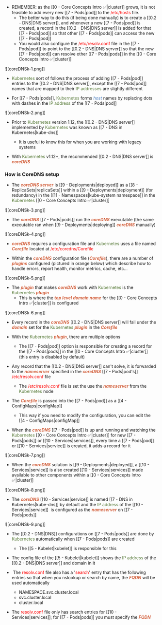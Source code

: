 - REMEMBER: as the [[0 - Core Concepts Intro ✅|cluster]] grows, it is not feasible to add every new [[7 - Pods|pod]] to the <span style="color:red">/etc/hosts</span> file.
	- The better way to do this (if being done manually) is to create a [[0.2 - DNS|DNS server]], and whenever a new [[7 - Pods|pod]] is created, a record in the [[0.2 - DNS|DNS server]] is added for that [[7 - Pods|pod]] so that other [[7 - Pods|pods]] can access the new [[7 - Pods|pod]]
	- You would also configure the <span style="color:red">/etc/resolv.conf</span> file in the [[7 - Pods|pod]] to point to the [[0.2 - DNS|DNS server]] so that the new [[7 - Pods|pod]] can resolve other [[7 - Pods|pods]] in the [[0 - Core Concepts Intro ✅|cluster]]

![[coreDNSk-1.png]]

- <span style="color:#5c7e3e">Kubernetes</span> sort of follows the process of adding [[7 - Pods|pod]] entries to the [[0.2 - DNS|DNS server]], except the [[7 - Pods|pod]] names that are mapped to their <span style="color:#5c7e3e">IP addresses</span> are slightly different

- For [[7 - Pods|pods]], <span style="color:#5c7e3e">Kubernetes</span> forms <i><span style="color:#477bbe">host</span></i> names by replacing dots with dashes in the <span style="color:#5c7e3e">IP address</span> of the [[7 - Pods|pod]]

![[coreDNSk-2.png]]

- Prior to <span style="color:#5c7e3e">Kubernetes</span> version 1.12, the [[0.2 - DNS|DNS server]] implemented by <span style="color:#5c7e3e">Kubernetes</span> was known as [[7 - DNS in Kubernetes|kube-dns]]
	- It is useful to know this for when you are working with legacy systems

- With <span style="color:#5c7e3e">Kubernetes</span> v1.12+, the recommended [[0.2 - DNS|DNS server]] is <b><i><span style="color:#d46644">coreDNS</span></i></b>

### How is CoreDNS setup

- The <b><i><span style="color:#d46644">coreDNS server</span></i></b> is [[9 - Deployments|deployed]] as a [[8 - ReplicaSets|replicaSets]] within a [[9 - Deployments|deployment]] (for redundancy) in the [[11 - Namespaces|kube-system namespace]] in the <span style="color:#5c7e3e">Kubernetes</span> [[0 - Core Concepts Intro ✅|cluster]]

![[coreDNSk-3.png]]

- The <b><i><span style="color:#d46644">coreDNS</span></i></b> [[7 - Pods|pods]] run the <b><i><span style="color:#d46644">coreDNS</span></i></b> executable (the same executable ran when [[9 - Deployments|deploying]] <b><i><span style="color:#d46644">coreDNS</span></i></b> manually)

![[coreDNSk-4.png]]

- <b><i><span style="color:#d46644">coreDNS</span></i></b> requires a configuration file and <span style="color:#5c7e3e">Kubernetes</span> uses a file named <b><i><span style="color:#d46644">Corefile</span></i></b> located at <span style="color:red">/etc/coredns/Corefile</span>

- Within the <b><i><span style="color:#d46644">coreDNS</span></i></b> configuration file (<b><i><span style="color:#d46644">Corefile</span></i></b>), there are a number of <b><i><span style="color:#d46644">plugins</span></i></b> configured (pictured in orange below) which describe how to handle errors, report health, monitor metrics, cache, etc…

![[coreDNSk-5.png]]

- The <b><i><span style="color:#d46644">plugin</span></i></b> that makes <b><i><span style="color:#d46644">coreDNS</span></i></b> work with <span style="color:#5c7e3e">Kubernetes</span> is the <span style="color:#5c7e3e">Kubernetes</span> <b><i><span style="color:#d46644">plugin</span></i></b>
	- This is where the <b><i><span style="color:#d46644">top level domain name</span></i></b> for the [[0 - Core Concepts Intro ✅|cluster]] is configured

![[coreDNSk-6.png]]

- Every record in the <b><i><span style="color:#d46644">coreDNS</span></i></b> [[0.2 - DNS|DNS server]] will fall under the <b><i><span style="color:#d46644">domain</span></i></b> set for the <span style="color:#5c7e3e">Kubernetes</span> <b><i><span style="color:#d46644">plugin</span></i></b> in the <b><i><span style="color:#d46644">Corefile</span></i></b>

- With the <span style="color:#5c7e3e">Kubernetes</span> <b><i><span style="color:#d46644">plugin</span></i></b>, there are multiple options
	- The [[7 - Pods|pod]] option is responsible for creating a record for the [[7 - Pods|pods]] in the [[0 - Core Concepts Intro ✅|cluster]] (this entry is disabled by default)

- Any record that the [[0.2 - DNS|DNS server]] can't solve, it is forwarded to the <b><i><span style="color:#d46644">nameserver</span></i></b> specified in the <b><i><span style="color:#d46644">coreDNS</span></i></b> [[7 - Pods|pod's]] <span style="color:red">/etc/resolv.conf</span> file
	- The <span style="color:red">/etc/resolv.conf</span> file is set the use the <b><i><span style="color:#d46644">nameserver</span></i></b> from the <span style="color:#5c7e3e">Kubernetes</span> node

- The <b><i><span style="color:#d46644">Corefile</span></i></b> is passed into the [[7 - Pods|pod]] as a [[4 - ConfigMaps|configMap]]
	- This way if you need to modify the configuration, you can edit the [[4 - ConfigMaps|configMap]]

- When the <b><i><span style="color:#d46644">coreDNS</span></i></b> [[7 - Pods|pod]] is up and running and watching the <span style="color:#5c7e3e">Kubernetes</span> [[0 - Core Concepts Intro ✅|cluster]] for new [[7 - Pods|pods]] or [[10 - Services|services]], every time a [[7 - Pods|pod]] or [[10 - Services|service]] is created, it adds a record for it

![[coreDNSk-7.png]]

- When the <b><i><span style="color:#d46644">coreDNS</span></i></b> solution is [[9 - Deployments|deployed]], a [[10 - Services|service]] is also created [[10 - Services|services]] made available to other components within a [[0 - Core Concepts Intro ✅|cluster]]

![[coreDNSk-8.png]]

- The <b><i><span style="color:#d46644">coreDNS</span></i></b> [[10 - Services|service]] is named [[7 - DNS in Kubernetes|kube-dns]] by default and the <span style="color:#5c7e3e">IP address</span> of the [[10 - Services|service]]  is configured as the <b><i><span style="color:#d46644">nameserver</span></i></b> on [[7 - Pods|pods]]

![[coreDNSk-9.png]]

- The [[0.2 - DNS|DNS]] configurations on [[7 - Pods|pods]] are done by <span style="color:#5c7e3e">Kubernetes</span> automatically when [[7 - Pods|pods]] are created
	- The [[5 - Kubelet|kubelet]] is responsible for this

- The config file of the [[5 - Kubelet|kubelet]] shows the <span style="color:#5c7e3e">IP address</span> of the [[0.2 - DNS|DNS server]] and domain in it

-  The <span style="color:red">resolv.conf</span> file also has a '<span style="color:red">search</span>' entry that has the following entries so that when you nslookup or search by name, the <b><i><span style="color:#d46644">FQDN</span></i></b> will be used automatically
	- NAMESPACE.svc.cluster.local
	- svc.cluster.local
	- cluster.local

- The <span style="color:red">resolv.conf</span> file only has search entries for [[10 - Services|services]]; for [[7 - Pods|pods]] you must specify the <b><i><span style="color:#d46644">FQDN</span></i></b>